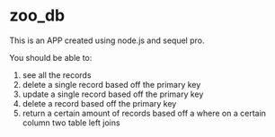 # zoo_db

This is an APP created using node.js and sequel pro.

You should be able to:
1. see all the records
2. delete a single record based off the primary key
3. update a single record based off the primary key
4. delete a record based off the primary key
5. return a certain amount of records based off a where on a certain column
two table left joins